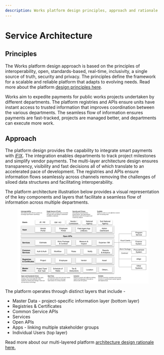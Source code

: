 ```yaml
---
description: Works platform design principles, approach and rationale
---
```


# Service Architecture

## Principles

The Works platform design approach is based on the principles of interoperability, open, standards-based, real-time, inclusivity, a single source of truth, security and privacy. The principles define the framework for a scalable and reliable platform that adapts to evolving needs. Read more about the platform [design principles here](https://core.digit.org/platform/principles).&#x20;

Works aim to expedite payments for public works projects undertaken by different departments. The platform registries and APIs ensure units have instant access to trusted information that improves coordination between the various departments. The seamless flow of information ensures payments are fast-tracked, projects are managed better, and departments can execute more work.

## Approach

The platform design provides the capability to integrate smart payments with [iFIX](https://pfm.digit.org/).  The integration enables departments to track project milestones and simplify vendor payments. The multi-layer architecture design ensures transparency, visibility and fast decisions all of which translate to an accelerated pace of development. The registries and APIs ensure information flows seamlessly across channels removing the challenges of siloed data structures and facilitating interoperability. &#x20;

The platform architecture illustration below provides a visual representation of the key components and layers that facilitate a seamless flow of information across multiple departments.&#x20;

<figure><img src="../.gitbook/assets/image.png" alt=""><figcaption></figcaption></figure>

The platform operates through distinct layers that include -&#x20;

* Master Data - project-specific information layer (bottom layer)
* Registries & Certificates&#x20;
* Common Service APIs
* Services
* Open APIs
* Apps - linking multiple stakeholder groups
* Individual Users (top layer)

Read more about our multi-layered platform [architecture design rationale here.](https://urban.digit.org/platform/architecture#multi-layer-architecture)


